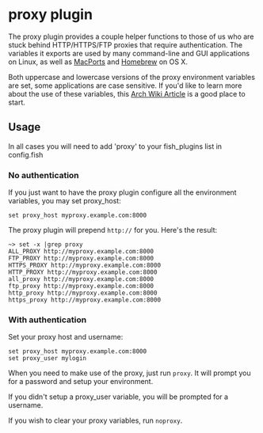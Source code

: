 proxy plugin
============

The proxy plugin provides a couple helper functions to those of us who are
stuck behind HTTP/HTTPS/FTP proxies that require authentication.  The variables
it exports are used by many command-line and GUI applications on Linux, as well
as [MacPorts][1] and [Homebrew][2] on OS X.

Both uppercase and lowercase versions of the proxy environment variables are
set, some applications are case sensitive.  If you'd like to learn more about
the use of these variables, this [Arch Wiki Article][3] is a good place to
start.

## Usage

In all cases you will need to add 'proxy' to your fish_plugins list in
config.fish

### No authentication

If you just want to have the proxy plugin configure all the environment
variables, you may set proxy_host:

    set proxy_host myproxy.example.com:8000

The proxy plugin will prepend `http://` for you.  Here's the result:

    ~> set -x |grep proxy
    ALL_PROXY http://myproxy.example.com:8000
    FTP_PROXY http://myproxy.example.com:8000
    HTTPS_PROXY http://myproxy.example.com:8000
    HTTP_PROXY http://myproxy.example.com:8000
    all_proxy http://myproxy.example.com:8000
    ftp_proxy http://myproxy.example.com:8000
    http_proxy http://myproxy.example.com:8000
    https_proxy http://myproxy.example.com:8000

### With authentication

Set your proxy host and username:

    set proxy_host myproxy.example.com:8000
    set proxy_user mylogin

When you need to make use of the proxy, just run `proxy`.  It will prompt you
for a password and setup your environment.

If you didn't setup a proxy_user variable, you will be prompted for a username.

If you wish to clear your proxy variables, run `noproxy`.

[1]: http://www.macports.org/
[2]: http://brew.sh/
[3]: https://wiki.archlinux.org/index.php/proxy_settings

